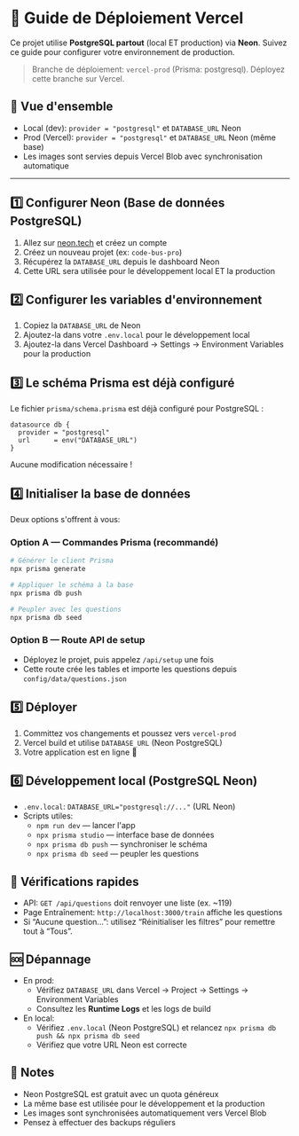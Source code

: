 # 🚀 Guide de Déploiement Vercel

Ce projet utilise **PostgreSQL partout** (local ET production) via **Neon**. Suivez ce guide pour configurer votre environnement de production.

> Branche de déploiement: `vercel-prod` (Prisma: postgresql). Déployez cette branche sur Vercel.

## 🧭 Vue d'ensemble
- Local (dev): `provider = "postgresql"` et `DATABASE_URL` Neon
- Prod (Vercel): `provider = "postgresql"` et `DATABASE_URL` Neon (même base)
- Les images sont servies depuis Vercel Blob avec synchronisation automatique

---

## 1️⃣ Configurer Neon (Base de données PostgreSQL)
1. Allez sur [neon.tech](https://neon.tech) et créez un compte
2. Créez un nouveau projet (ex: `code-bus-pro`)
3. Récupérez la `DATABASE_URL` depuis le dashboard Neon
4. Cette URL sera utilisée pour le développement local ET la production

## 2️⃣ Configurer les variables d'environnement
1. Copiez la `DATABASE_URL` de Neon
2. Ajoutez-la dans votre `.env.local` pour le développement local
3. Ajoutez-la dans Vercel Dashboard → Settings → Environment Variables pour la production

## 3️⃣ Le schéma Prisma est déjà configuré
Le fichier `prisma/schema.prisma` est déjà configuré pour PostgreSQL :

```prisma
datasource db {
  provider = "postgresql"
  url      = env("DATABASE_URL")
}
```

Aucune modification nécessaire !

## 4️⃣ Initialiser la base de données
Deux options s'offrent à vous:

### Option A — Commandes Prisma (recommandé)
```bash
# Générer le client Prisma
npx prisma generate

# Appliquer le schéma à la base
npx prisma db push

# Peupler avec les questions
npx prisma db seed
```

### Option B — Route API de setup
- Déployez le projet, puis appelez `/api/setup` une fois
- Cette route crée les tables et importe les questions depuis `config/data/questions.json`

## 5️⃣ Déployer
1. Committez vos changements et poussez vers `vercel-prod`
2. Vercel build et utilise `DATABASE_URL` (Neon PostgreSQL)
3. Votre application est en ligne 🎉

## 6️⃣ Développement local (PostgreSQL Neon)
- `.env.local`: `DATABASE_URL="postgresql://..."` (URL Neon)
- Scripts utiles:
  - `npm run dev` — lancer l'app
  - `npx prisma studio` — interface base de données
  - `npx prisma db push` — synchroniser le schéma
  - `npx prisma db seed` — peupler les questions

## 🧪 Vérifications rapides
- API: `GET /api/questions` doit renvoyer une liste (ex. ~119)
- Page Entraînement: `http://localhost:3000/train` affiche les questions
- Si “Aucune question…”: utilisez “Réinitialiser les filtres” pour remettre tout à “Tous”.

## 🆘 Dépannage
- En prod:
  - Vérifiez `DATABASE_URL` dans Vercel → Project → Settings → Environment Variables
  - Consultez les **Runtime Logs** et les logs de build
- En local:
  - Vérifiez `.env.local` (Neon PostgreSQL) et relancez `npx prisma db push && npx prisma db seed`
  - Vérifiez que votre URL Neon est correcte

## 📝 Notes
- Neon PostgreSQL est gratuit avec un quota généreux
- La même base est utilisée pour le développement et la production
- Les images sont synchronisées automatiquement vers Vercel Blob
- Pensez à effectuer des backups réguliers

